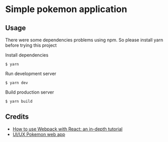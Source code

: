 # Simple pokemon application

## Usage
There were some dependencies problems using npm. 
So please install yarn before trying this project

Install dependencies

```
$ yarn
```

Run development server

```
$ yarn dev
```

Build production server

```
$ yarn build
```

## Credits

- [How to use Webpack with React: an in-depth tutorial](https://www.freecodecamp.org/news/learn-webpack-for-react-a36d4cac5060/)
- [UI/UX Pokemon web app](https://pokemon-web-app.web.app/)